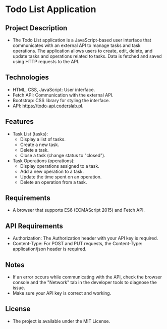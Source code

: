 # Todo List Application
## Project Description
- The Todo List application is a JavaScript-based user interface that communicates with an external API to manage tasks and task operations. The application allows users to create, edit, delete, and update tasks and operations related to tasks. Data is fetched and saved using HTTP requests to the API.

## Technologies
- HTML, CSS, JavaScript: User interface.
- Fetch API: Communication with the external API.
- Bootstrap: CSS library for styling the interface.
- API: https://todo-api.coderslab.pl.

## Features
- Task List (tasks):
  - Display a list of tasks.
  - Create a new task.
  - Delete a task.
  - Close a task (change status to "closed").
- Task Operations (operations):
  - Display operations assigned to a task.
  - Add a new operation to a task.
  - Update the time spent on an operation.
  - Delete an operation from a task.

## Requirements
- A browser that supports ES6 (ECMAScript 2015) and Fetch API.

## API Requirements
- Authorization: The Authorization header with your API key is required.
- Content-Type: For POST and PUT requests, the Content-Type: application/json header is required.

## Notes
- If an error occurs while communicating with the API, check the browser console and the "Network" tab in the developer tools to diagnose the issue.
- Make sure your API key is correct and working.

## License
- The project is available under the MIT License.
